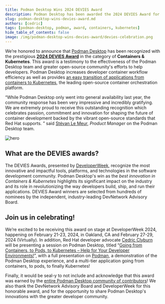 ```yaml
---
title: Podman Desktop Wins 2024 DEVIES Award
description: Podman Desktop has been awarded the 2024 DEVIES Award for Best Innovation in Containers & Kubernetes.
slug: podman-desktop-wins-devies-award.md
authors: [cedric]
tags: [podman-desktop, podman, award, containers, kubernetes]
hide_table_of_contents: false
image: /img/podman-desktop-wins-devies-award/devies-celebration.png
---
```


We’re honored to announce that [Podman Desktop](https://podman-desktop.io/) has been recognized with the prestigious [**2024 DEVIES Award**](https://www.developerweek.com/awards/) in the category of **Containers & Kubernetes**. This award is a testimony to the effectiveness of the Podman Desktop team and greater open-source community's efforts to help developers. Podman Desktop increases developer container workflow efficiency as well as provides [an easy transition of applications from containers to Kubernetes](https://developers.redhat.com/articles/2023/11/06/working-kubernetes-podman-desktop), the leading open-source container orchestration platform.

“While Podman Desktop only went into general availability last year, the community response has been very impressive and incredibly gratifying. We are extremely proud to receive this outstanding recognition which celebrates passion, commitment and innovation for shaping the future of container development backed by the vibrant open-source standards that Red Hat supports. ” said [Stévan Le Meur](https://twitter.com/stevanlm), _Product Manager_ on the Podman Desktop team.

![hero](/img/blog/podman-desktop-wins-devies-award/devies-celebration.png)

## What are the DEVIES awards?

The DEVIES Awards, presented by [DeveloperWeek](https://www.developerweek.com/), recognize the most innovative and impactful tools, platforms, and technologies in the software development community. Podman Desktop's win as the _best innovation in Containers & Kubernetes_ highlights its significant impact on the industry and its role in revolutionizing the way developers build, ship, and run their applications. DEVIES Award winners are selected from hundreds of nominees by the independent, industry-leading DevNetwork Advisory Board.

## Join us in celebrating!

We’re excited to be receiving this award on stage at DeveloperWeek 2024, happening on February 21-23, 2024, in Oakland, CA and February 27-29, 2024 (Virtually). In addition, Red Hat developer advocate [Cedric Clyburn](https://github.com/cedricclyburn) will be presenting a session on Podman Desktop, titled “[Going from Containers, to Pods, to Kubernetes – Help for Your Developer Environments!](https://sched.co/1XZ7k)”, with a full presentation on [Podman](https://podman.io/), a demonstration of the Podman Desktop experience, and a multi-tier application going from containers, to pods, to finally Kubernetes!

Finally, it would be seal-y to not include and acknowledge that this award was earned by the [entire Podman Desktop community of contributors](https://github.com/containers/podman-desktop/graphs/contributors)! We also thank the DevNetwork Advisory Board and DeveloperWeek for this honorable award, and for the opportunity to share Podman Desktop's innovations with the greater developer community.
